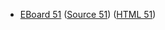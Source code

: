 * [EBoard 51](../eboards/eboard.51.html)
  ([Source 51](../eboards/eboard.51.md))
  ([HTML 51](../eboards/eboard.51.html))
